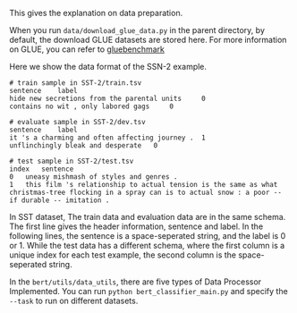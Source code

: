 This gives the explanation on data preparation.

When you run `data/download_glue_data.py` in the parent directory, by default, the download GLUE datasets are stored here. For more information on GLUE, you can refer to 
[gluebenchmark](https://gluebenchmark.com/tasks)

Here we show the data format of the SSN-2 example.

```
# train sample in SST-2/train.tsv
sentence	label
hide new secretions from the parental units 	0
contains no wit , only labored gags 	0

# evaluate sample in SST-2/dev.tsv
sentence	label
it 's a charming and often affecting journey . 	1
unflinchingly bleak and desperate 	0

# test sample in SST-2/test.tsv
index	sentence
0	uneasy mishmash of styles and genres .
1	this film 's relationship to actual tension is the same as what christmas-tree flocking in a spray can is to actual snow : a poor -- if durable -- imitation .
```

In SST dataset, The train data and evaluation data are in the same schema. The first line gives the header information, sentence and label. In the following lines, the sentence is a space-seperated string, and the label is 0 or 1. While the test data has a different schema, where the first column is a unique index for each test example, the second column is the space-seperated string.

In the `bert/utils/data_utils`, there are five types of Data Processor Implemented. You can run `python bert_classifier_main.py` and specify the `--task` to run on different datasets.
